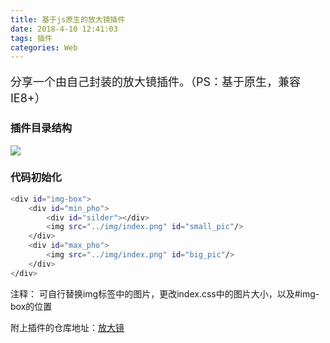 ```yaml
---
title: 基于js原生的放大镜插件
date: 2018-4-10 12:41:03
tags: 插件
categories: Web
---
```

<p style='font-size:18px;color:#4d4d4d；'>分享一个由自己封装的放大镜插件。（PS：基于原生，兼容IE8+）</p>

<!--more-->
### 插件目录结构
<img src='http://47.106.110.113/img/menu.png'>

### 代码初始化
``` bash
<div id="img-box">
	<div id="min_pho">
		<div id="silder"></div>
		<img src="../img/index.png" id="small_pic"/>
	</div>
	<div id="max_pho">
		<img src="../img/index.png" id="big_pic"/>
	</div>
</div>
```
注释： 可自行替换img标签中的图片，更改index.css中的图片大小，以及#img-box的位置

附上插件的仓库地址：[放大镜](https://github.com/ZhjDeitiny/reading-glass.git)